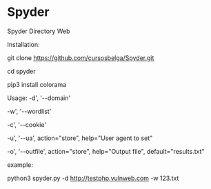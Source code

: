 # Spyder
Spyder Directory Web


Installation:

git clone https://github.com/cursosbelga/Spyder.git

cd spyder

pip3 install colorama



Usage:
-d', '--domain'

-w', '--wordlist'

-c', '--cookie'

-u', '--ua', action="store", help="User agent to set"

-o', '--outfile', action="store", help="Output file", default="results.txt"

example:

python3 spyder.py -d http://testphp.vulnweb.com -w 123.txt


